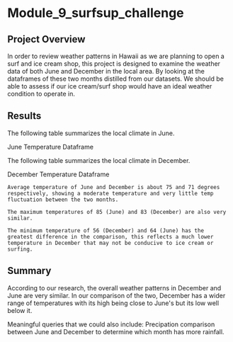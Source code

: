 # Module_9_surfsup_challenge

## Project Overview

In order to review weather patterns in Hawaii as we are planning to open a surf and ice cream shop, this project is designed to examine the weather data of both June and December in the local area. By looking at the dataframes of these two months distilled from our datasets. We should be able to assess if our ice cream/surf shop would have an ideal weather condition to operate in.

## Results

The following table summarizes the local climate in June.

June Temperature Dataframe

The following table summarizes the local climate in December.

December Temperature Dataframe

    Average temperature of June and December is about 75 and 71 degrees respectively, showing a moderate temperature and very little temp fluctuation between the two months.

    The maximum temperatures of 85 (June) and 83 (December) are also very similar.

    The minimum temperature of 56 (December) and 64 (June) has the greatest difference in the comparison, this reflects a much lower temperature in December that may not be conducive to ice cream or surfing. 

## Summary

According to our research, the overall weather patterns in December and June are very similar. In our comparison of the two, December has a wider range of temperatures with its high being close to June's but its low well below it.

Meaningful queries that we could also include: Precipation comparison between June and December to determine which month has more rainfall. 